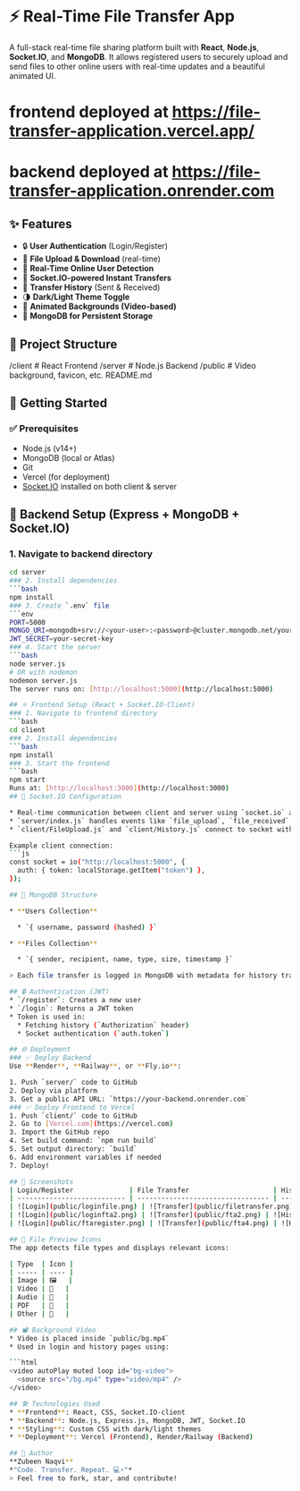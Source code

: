 # ⚡ Real-Time File Transfer App
A full-stack real-time file sharing platform built with **React**, **Node.js**, **Socket.IO**, and **MongoDB**. It allows registered users to securely upload and send files to other online users with real-time updates and a beautiful animated UI.
# frontend deployed at https://file-transfer-application.vercel.app/
# backend deployed at https://file-transfer-application.onrender.com
## ✨ Features
- 🔒 **User Authentication** (Login/Register)
- 📁 **File Upload & Download** (real-time)
- 👥 **Real-Time Online User Detection**
- 💬 **Socket.IO-powered Instant Transfers**
- 📜 **Transfer History** (Sent & Received)
- 🌗 **Dark/Light Theme Toggle**
- 🎥 **Animated Backgrounds (Video-based)**
- 💾 **MongoDB for Persistent Storage**

## 📁 Project Structure
/client       # React Frontend
/server       # Node.js Backend
/public       # Video background, favicon, etc.
README.md

## 🚀 Getting Started
### ✅ Prerequisites
- Node.js (v14+)
- MongoDB (local or Atlas)
- Git
- Vercel (for deployment)
- [Socket.IO](https://socket.io/) installed on both client & server

## 🧱 Backend Setup (Express + MongoDB + Socket.IO)
### 1. Navigate to backend directory
```bash
cd server
### 2. Install dependencies
```bash
npm install
### 3. Create `.env` file
```env
PORT=5000
MONGO_URI=mongodb+srv://<your-user>:<password>@cluster.mongodb.net/your-db
JWT_SECRET=your-secret-key
### 4. Start the server
```bash
node server.js
# OR with nodemon
nodemon server.js
The server runs on: [http://localhost:5000](http://localhost:5000)

## ⚛️ Frontend Setup (React + Socket.IO-Client)
### 1. Navigate to frontend directory
```bash
cd client
### 2. Install dependencies
```bash
npm install
### 3. Start the frontend
```bash
npm start
Runs at: [http://localhost:3000](http://localhost:3000)
## 🔌 Socket.IO Configuration

* Real-time communication between client and server using `socket.io` and `socket.io-client`.
* `server/index.js` handles events like `file_upload`, `file_received`, and `online_users`.
* `client/FileUpload.js` and `client/History.js` connect to socket with auth token.

Example client connection:
```js
const socket = io("http://localhost:5000", {
  auth: { token: localStorage.getItem("token") },
});

## 🧠 MongoDB Structure

* **Users Collection**

  * `{ username, password (hashed) }`

* **Files Collection**

  * `{ sender, recipient, name, type, size, timestamp }`

> Each file transfer is logged in MongoDB with metadata for history tracking.

## 🔒 Authentication (JWT)
* `/register`: Creates a new user
* `/login`: Returns a JWT token
* Token is used in:
  * Fetching history (`Authorization` header)
  * Socket authentication (`auth.token`)

## 🌐 Deployment
### ✅ Deploy Backend
Use **Render**, **Railway**, or **Fly.io**:

1. Push `server/` code to GitHub
2. Deploy via platform
3. Get a public API URL: `https://your-backend.onrender.com`
### ✅ Deploy Frontend to Vercel
1. Push `client/` code to GitHub
2. Go to [Vercel.com](https://vercel.com)
3. Import the GitHub repo
4. Set build command: `npm run build`
5. Set output directory: `build`
6. Add environment variables if needed
7. Deploy!

## 📸 Screenshots
| Login/Register              | File Transfer                     | History                         |
| --------------------------- | --------------------------------- | ------------------------------- |
| ![Login](public/loginfile.png) | ![Transfer](public/filetransfer.png) | ![History](public/ftahistory.png) |
| ![Login](public/loginfta2.png) | ![Transfer](public/fta2.png) | ![History](public/ftahistory2.png) |
| ![Login](public/ftaregister.png) | ![Transfer](public/fta4.png) | ![History](public/fta6.png) |

## 📂 File Preview Icons
The app detects file types and displays relevant icons:

| Type  | Icon |
| ----- | ---- |
| Image | 🖼   |
| Video | 🎥   |
| Audio | 🎵   |
| PDF   | 📄   |
| Other | 📁   |

## 📽 Background Video
* Video is placed inside `public/bg.mp4`
* Used in login and history pages using:

```html
<video autoPlay muted loop id="bg-video">
  <source src="/bg.mp4" type="video/mp4" />
</video>

## 🛠 Technologies Used
* **Frontend**: React, CSS, Socket.IO-client
* **Backend**: Node.js, Express.js, MongoDB, JWT, Socket.IO
* **Styling**: Custom CSS with dark/light themes
* **Deployment**: Vercel (Frontend), Render/Railway (Backend)

## 👤 Author
**Zubeen Naqvi**
*"Code. Transfer. Repeat. 💻⚡"*
> Feel free to fork, star, and contribute!

